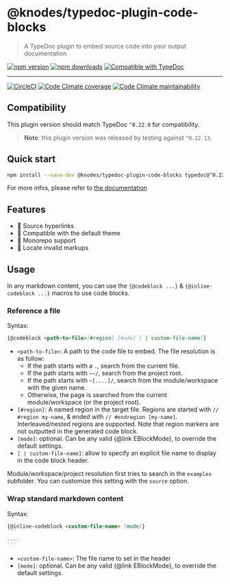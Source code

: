 <!-- HEADER -->
# @knodes/typedoc-plugin-code-blocks

> A TypeDoc plugin to embed source code into your output documentation

[![npm version](https://img.shields.io/npm/v/@knodes/typedoc-plugin-code-blocks?style=for-the-badge)](https://www.npmjs.com/package/@knodes/typedoc-plugin-code-blocks)
[![npm downloads](https://img.shields.io/npm/dm/@knodes/typedoc-plugin-code-blocks?style=for-the-badge)](https://www.npmjs.com/package/@knodes/typedoc-plugin-code-blocks)
[![Compatible with TypeDoc](https://img.shields.io/badge/For%20typedoc-^0.22.0-green?logo=npm&style=for-the-badge)](https://www.npmjs.com/package/typedoc)

---

[![CircleCI](https://img.shields.io/circleci/build/github/KnodesCommunity/typedoc-plugins/main?style=for-the-badge)](https://circleci.com/gh/KnodesCommunity/typedoc-plugins/tree/main)
[![Code Climate coverage](https://img.shields.io/codeclimate/coverage-letter/KnodesCommunity/typedoc-plugins?style=for-the-badge)](https://codeclimate.com/github/KnodesCommunity/typedoc-plugins)
[![Code Climate maintainability](https://img.shields.io/codeclimate/maintainability/KnodesCommunity/typedoc-plugins?style=for-the-badge)](https://codeclimate.com/github/KnodesCommunity/typedoc-plugins)

## Compatibility

This plugin version should match TypeDoc `^0.22.0` for compatibility.

> **Note**: this plugin version was released by testing against `^0.22.13`.

## Quick start

```sh
npm install --save-dev @knodes/typedoc-plugin-code-blocks typedoc@^0.22.0
```

For more infos, please refer to [the documentation](https://knodescommunity.github.io/typedoc-plugins/modules/_knodes_typedoc_plugin_code_blocks.html)
<!-- HEADER end -->

## Features

- 🔗 Source hyperlinks
- 🎨 Compatible with the default theme
- 📁 Monorepo support
- 🎯 Locate invalid markups

## Usage

In any markdown content, you can use the `{@codeblock ...}` & `{@inline-codeblock ...}` macros to use code blocks.

### Reference a file

Syntax:
```md
{@codeblock <path-to-file>[#region] [mode] [ | custom-file-name]}
```

* `<path-to-file>`: A path to the code file to embed. The file resolution is as follow:
  * If the path starts with a `.`, search from the current file.
  * If the path starts with `~~/`, search from the project root.
  * If the path starts with `~[....]/`, search from the module/workspace with the given name.
  * Otherwise, the page is searched from the current module/workspace (or the project root).
* `[#region]`: A named region in the target file. Regions are started with `// #region my-name`, & ended with `// #endregion [my-name]`. Interleaved/nested regions are supported. Note that region markers are not outputted in the generated code block.
* `[mode]`: optional. Can be any valid {@link EBlockMode}, to override the default settings.
* `[ | custom-file-name]`: allow to specify an explicit file name to display in the code block header.

Module/workspace/project resolution first tries to search in the `examples` subfolder. You can customize this setting with the `source` option.

### Wrap standard markdown content

Syntax:
````md
{@inline-codeblock <custom-file-name> [mode]}
```
....
```
````

* `<custom-file-name>`: The file name to set in the header
* `[mode]`: optional. Can be any valid {@link EBlockMode}, to override the default settings.
